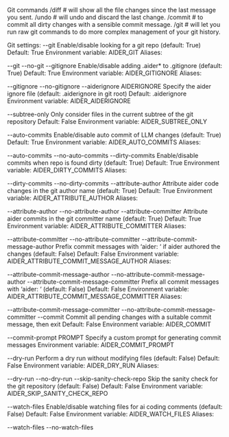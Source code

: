 Git commands
/diff # will show all the file changes since the last message you sent.
/undo # will undo and discard the last change.
/commit # to commit all dirty changes with a sensible commit message.
/git # will let you run raw git commands to do more complex management of your git history.

Git settings:
--git
Enable/disable looking for a git repo (default: True)
Default: True
Environment variable: AIDER_GIT
Aliases:

--git
--no-git
--gitignore
Enable/disable adding .aider* to .gitignore (default: True)
Default: True
Environment variable: AIDER_GITIGNORE
Aliases:

--gitignore
--no-gitignore
--aiderignore AIDERIGNORE
Specify the aider ignore file (default: .aiderignore in git root)
Default: .aiderignore
Environment variable: AIDER_AIDERIGNORE

--subtree-only
Only consider files in the current subtree of the git repository
Default: False
Environment variable: AIDER_SUBTREE_ONLY

--auto-commits
Enable/disable auto commit of LLM changes (default: True)
Default: True
Environment variable: AIDER_AUTO_COMMITS
Aliases:

--auto-commits
--no-auto-commits
--dirty-commits
Enable/disable commits when repo is found dirty (default: True)
Default: True
Environment variable: AIDER_DIRTY_COMMITS
Aliases:

--dirty-commits
--no-dirty-commits
--attribute-author
Attribute aider code changes in the git author name (default: True)
Default: True
Environment variable: AIDER_ATTRIBUTE_AUTHOR
Aliases:

--attribute-author
--no-attribute-author
--attribute-committer
Attribute aider commits in the git committer name (default: True)
Default: True
Environment variable: AIDER_ATTRIBUTE_COMMITTER
Aliases:

--attribute-committer
--no-attribute-committer
--attribute-commit-message-author
Prefix commit messages with ‘aider: ‘ if aider authored the changes (default: False)
Default: False
Environment variable: AIDER_ATTRIBUTE_COMMIT_MESSAGE_AUTHOR
Aliases:

--attribute-commit-message-author
--no-attribute-commit-message-author
--attribute-commit-message-committer
Prefix all commit messages with ‘aider: ‘ (default: False)
Default: False
Environment variable: AIDER_ATTRIBUTE_COMMIT_MESSAGE_COMMITTER
Aliases:

--attribute-commit-message-committer
--no-attribute-commit-message-committer
--commit
Commit all pending changes with a suitable commit message, then exit
Default: False
Environment variable: AIDER_COMMIT

--commit-prompt PROMPT
Specify a custom prompt for generating commit messages
Environment variable: AIDER_COMMIT_PROMPT

--dry-run
Perform a dry run without modifying files (default: False)
Default: False
Environment variable: AIDER_DRY_RUN
Aliases:

--dry-run
--no-dry-run
--skip-sanity-check-repo
Skip the sanity check for the git repository (default: False)
Default: False
Environment variable: AIDER_SKIP_SANITY_CHECK_REPO

--watch-files
Enable/disable watching files for ai coding comments (default: False)
Default: False
Environment variable: AIDER_WATCH_FILES
Aliases:

--watch-files
--no-watch-files